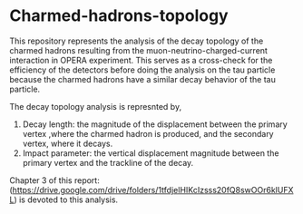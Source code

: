 # Charmed-hadrons-topology
This repository represents the analysis of the decay topology of the charmed hadrons resulting from the muon-neutrino-charged-current interaction in OPERA experiment.
This serves as a cross-check for the efficiency of the detectors before doing the analysis on the tau particle because the charmed hadrons have a similar decay behavior of the tau particle. 

The decay topology analysis is represnted by,

1) Decay length: the magnitude of the displacement between the primary vertex ,where the charmed hadron is produced, and the secondary vertex, where it decays. 
2) Impact parameter: the vertical displacement magnitude between the primary vertex and the trackline of the decay. 


Chapter 3 of this report: (https://drive.google.com/drive/folders/1tfdjelHIKcIzsss20fQ8swOOr6klUFXL) is devoted to this analysis. 
